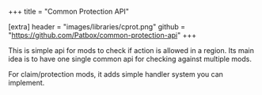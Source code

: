 +++
title = "Common Protection API"

[extra]
header = "images/libraries/cprot.png"
github = "https://github.com/Patbox/common-protection-api"
+++

This is simple api for mods to check if action is allowed in a region. Its main idea is to have one single common api for checking against multiple mods.

For claim/protection mods, it adds simple handler system you can implement.
